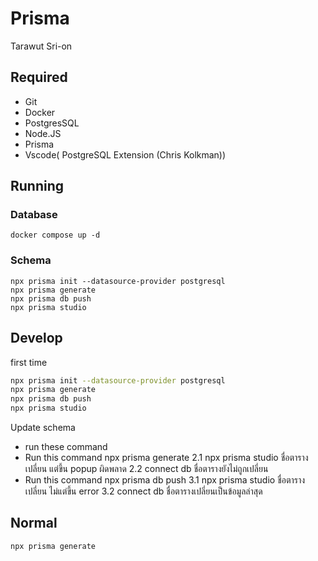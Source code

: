 # Prisma

Tarawut Sri-on

## Required
- Git
- Docker 
- PostgresSQL
- Node.JS
- Prisma
- Vscode( PostgreSQL Extension (Chris Kolkman))

## Running
### Database
```
docker compose up -d
```
### Schema
```
npx prisma init --datasource-provider postgresql
npx prisma generate
npx prisma db push
npx prisma studio
```

## Develop
first time
```bash
npx prisma init --datasource-provider postgresql
npx prisma generate
npx prisma db push
npx prisma studio
```
Update schema

- run these command
- Run this command npx prisma generate 2.1 npx prisma studio ชื่อตารางเปลี่ยน แต่ขึ้น popup ผิดพลาด 2.2 connect db ชื่อตารางยังไม่ถูกเปลี่ยน
- Run this command npx prisma db push 3.1 npx prisma studio ชื่อตารางเปลี่ยน ไม่แต่ขึ้น error 3.2 connect db ชื่อตารางเปลี่ยนเป็นข้อมูลล่าสุด


## Normal
```
npx prisma generate
```